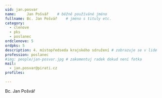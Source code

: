 ```yaml
---
uid: jan.posvar
name:     Jan Pošvář  	# běžně používáné jméno
fullname: Bc. Jan Pošvář  	# jméno s tituly etc.
category:
  - clenove
  - pks
  - poslanec
ordclenove: 5
ordpks: 5
description: 4. místopředseda krajského sdružení # zobrazuje se v lide
profession: poslanec
#img: people/jan-posvar.jpg # zakomentuj radek dokud není fotka
mail:
  - jan.posvar@pirati.cz
profiles:
  
---
```


Bc. Jan Pošvář

